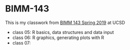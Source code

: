 # BIMM-143

This is my classwork from [BIMM 143 Spring 2019](https://bioboot.github.io/bimm143_S19/) at UCSD

- class 05: R basics, data structures and data input
- class 06: R graphics, generating plots with R
- class 07:

